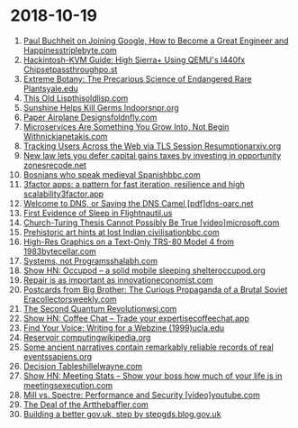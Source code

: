 # 2018-10-19
1. [Paul Buchheit on Joining Google, How to Become a Great Engineer and Happinesstriplebyte.com](https://triplebyte.com/blog/interview-with-gmail-creator-and-y-combinator-partner-paul-buchheit)
2. [Hackintosh-KVM Guide: High Sierra+ Using QEMU's I440fx Chipsetpassthroughpo.st](https://passthroughpo.st/hackintosh-kvm-guide-high-sierra-using-qemus-i440fx-chipset/)
3. [Extreme Botany: The Precarious Science of Endangered Rare Plantsyale.edu](https://e360.yale.edu/features/extreme-botany-the-precarious-science-of-saving-rare-endangered-plants)
4. [This Old Lispthisoldlisp.com](http://thisoldlisp.com/talks/els-2018/)
5. [Sunshine Helps Kill Germs Indoorsnpr.org](https://www.npr.org/sections/health-shots/2018/10/18/658335490/grandma-was-right-sunshine-helps-kill-germs-indoors)
6. [Paper Airplane Designsfoldnfly.com](https://www.foldnfly.com/)
7. [Microservices Are Something You Grow Into, Not Begin Withnickjanetakis.com](https://nickjanetakis.com/blog/microservices-are-something-you-grow-into-not-begin-with)
8. [Tracking Users Across the Web via TLS Session Resumptionarxiv.org](https://arxiv.org/abs/1810.07304)
9. [New law lets you defer capital gains taxes by investing in opportunity zonesrecode.net](https://www.recode.net/2018/10/16/17940120/opportunity-zones-sean-parker-silicon-valley-wealth-taxes)
10. [Bosnians who speak medieval Spanishbbc.com](http://www.bbc.com/travel/story/20181017-the-bosnians-who-speak-medieval-spanish)
11. [3factor apps: a pattern for fast iteration, resilience and high scalability3factor.app](https://3factor.app/)
12. [Welcome to DNS, or Saving the DNS Camel [pdf]dns-oarc.net](https://indico.dns-oarc.net/event/29/contributions/658/attachments/641/1039/Welcome_to_DNS-final.pdf)
13. [First Evidence of Sleep in Flightnautil.us](http://maxplanck.nautil.us/article/326/first-evidence-of-sleep-in-flight)
14. [Church-Turing Thesis Cannot Possibly Be True [video]microsoft.com](https://www.microsoft.com/en-us/research/video/church-turing-thesis-cannot-possibly-be-true/)
15. [Prehistoric art hints at lost Indian civilisationbbc.com](https://www.bbc.com/news/world-asia-india-45559300)
16. [High-Res Graphics on a Text-Only TRS-80 Model 4 from 1983bytecellar.com](http://www.bytecellar.com/2018/10/17/enjoying-high-res-graphics-on-a-text-only-trs-80-model-4-from-1983/)
17. [Systems, not Programsshalabh.com](https://shalabh.com/programmable-systems/systems-not-programs.html)
18. [Show HN: Occupod – a solid mobile sleeping shelteroccupod.org](https://www.occupod.org/)
19. [Repair is as important as innovationeconomist.com](https://www.economist.com/finance-and-economics/2018/10/20/repair-is-as-important-as-innovation)
20. [Postcards from Big Brother: The Curious Propaganda of a Brutal Soviet Eracollectorsweekly.com](https://www.collectorsweekly.com/articles/curious-propaganda-of-a-brutal-soviet-era/)
21. [The Second Quantum Revolutionwsj.com](https://www.wsj.com/articles/the-second-quantum-revolution-1539881599)
22. [Show HN: Coffee Chat – Trade your expertisecoffeechat.app](https://www.coffeechat.app)
23. [Find Your Voice: Writing for a Webzine (1999)ucla.edu](http://polaris.gseis.ucla.edu/pagre/zine.html)
24. [Reservoir computingwikipedia.org](https://en.wikipedia.org/wiki/Reservoir_computing)
25. [Some ancient narratives contain remarkably reliable records of real eventssapiens.org](https://www.sapiens.org/language/oral-tradition/)
26. [Decision Tableshillelwayne.com](https://www.hillelwayne.com/post/decision-tables/)
27. [Show HN: Meeting Stats – Show your boss how much of your life is in meetingsexecution.com](https://execution.com/free-meeting-stats/)
28. [Mill vs. Spectre: Performance and Security [video]youtube.com](https://www.youtube.com/watch?v=8E4qs2irmpc)
29. [The Deal of the Artthebaffler.com](https://thebaffler.com/the-immediate-experience/the-deal-of-the-art-sturgeon)
30. [Building a better gov.uk, step by stepgds.blog.gov.uk](https://gds.blog.gov.uk/2018/10/17/building-a-better-gov-uk-step-by-step/)